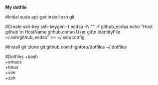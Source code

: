 **My dotfile**

#Initial
sudo apt-get install ssh git 

#Create ssh-key
ssh-keygen -t ecdsa -N "" -f github_ecdsa
echo "Host github \n    HostName github.com\n    User git\n    IdentityFile ~/.ssh/github_ecdsa" >> ~/.ssh/config

#Install
git clone git:github.com:hightoro/dotfiles ~/.dotfiles  

#Dotfiles
+bash  
+emacs  
+tmux  
+vim  
+zsh  

